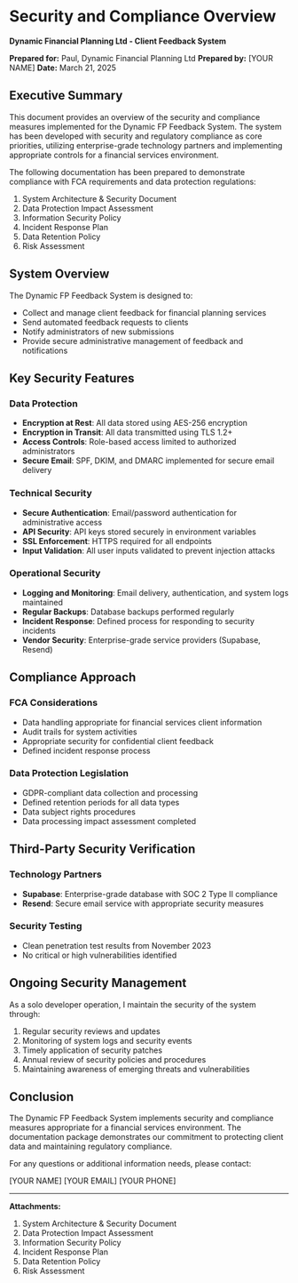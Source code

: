 # Security and Compliance Overview
**Dynamic Financial Planning Ltd - Client Feedback System**

**Prepared for:** Paul, Dynamic Financial Planning Ltd
**Prepared by:** [YOUR NAME]
**Date:** March 21, 2025

## Executive Summary

This document provides an overview of the security and compliance measures implemented for the Dynamic FP Feedback System. The system has been developed with security and regulatory compliance as core priorities, utilizing enterprise-grade technology partners and implementing appropriate controls for a financial services environment.

The following documentation has been prepared to demonstrate compliance with FCA requirements and data protection regulations:

1. System Architecture & Security Document
2. Data Protection Impact Assessment
3. Information Security Policy
4. Incident Response Plan
5. Data Retention Policy
6. Risk Assessment

## System Overview

The Dynamic FP Feedback System is designed to:
- Collect and manage client feedback for financial planning services
- Send automated feedback requests to clients
- Notify administrators of new submissions
- Provide secure administrative management of feedback and notifications

## Key Security Features

### Data Protection
- **Encryption at Rest**: All data stored using AES-256 encryption
- **Encryption in Transit**: All data transmitted using TLS 1.2+
- **Access Controls**: Role-based access limited to authorized administrators
- **Secure Email**: SPF, DKIM, and DMARC implemented for secure email delivery

### Technical Security
- **Secure Authentication**: Email/password authentication for administrative access
- **API Security**: API keys stored securely in environment variables
- **SSL Enforcement**: HTTPS required for all endpoints
- **Input Validation**: All user inputs validated to prevent injection attacks

### Operational Security
- **Logging and Monitoring**: Email delivery, authentication, and system logs maintained
- **Regular Backups**: Database backups performed regularly
- **Incident Response**: Defined process for responding to security incidents
- **Vendor Security**: Enterprise-grade service providers (Supabase, Resend)

## Compliance Approach

### FCA Considerations
- Data handling appropriate for financial services client information
- Audit trails for system activities
- Appropriate security for confidential client feedback
- Defined incident response process

### Data Protection Legislation
- GDPR-compliant data collection and processing
- Defined retention periods for all data types
- Data subject rights procedures
- Data processing impact assessment completed

## Third-Party Security Verification

### Technology Partners
- **Supabase**: Enterprise-grade database with SOC 2 Type II compliance
- **Resend**: Secure email service with appropriate security measures

### Security Testing
- Clean penetration test results from November 2023
- No critical or high vulnerabilities identified

## Ongoing Security Management

As a solo developer operation, I maintain the security of the system through:

1. Regular security reviews and updates
2. Monitoring of system logs and security events
3. Timely application of security patches
4. Annual review of security policies and procedures
5. Maintaining awareness of emerging threats and vulnerabilities

## Conclusion

The Dynamic FP Feedback System implements security and compliance measures appropriate for a financial services environment. The documentation package demonstrates our commitment to protecting client data and maintaining regulatory compliance.

For any questions or additional information needs, please contact:

[YOUR NAME]
[YOUR EMAIL]
[YOUR PHONE]

---

**Attachments:**
1. System Architecture & Security Document
2. Data Protection Impact Assessment
3. Information Security Policy
4. Incident Response Plan
5. Data Retention Policy
6. Risk Assessment
